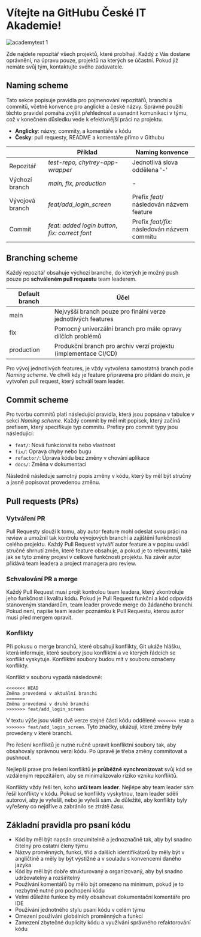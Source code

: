 # Vítejte na GitHubu České IT Akademie! 

![academytext 1](https://user-images.githubusercontent.com/43730879/224482521-ba6bbba9-9ff8-41e3-8ee6-4e03fa61ef6d.png)

Zde najdete repozitář všech projektů, které probíhají. Každý z Vás dostane oprávnění, na úpravu pouze, projektů na kterých se účastní. Pokud již nemáte svůj tým, kontaktujte svého zadavatele. 

## Naming scheme

Tato sekce popisuje pravidla pro pojmenování repozitářů, branchí a commitů, včetně konvence pro anglické a české názvy. Správné použití těchto pravidel pomáhá zvýšit přehlednost a usnadnit komunikaci v týmu, což v konečném důsledku vede k efektivnější práci na projektu.
- **Anglicky**: názvy, commity, a komentáře v kódu
- **Česky**: pull requesty, README a komentáře přímo v Githubu

|  | Příklad | Naming konvence 
|--|--|--|
| Repozitář | *test-repo, chytrey-app-wrapper* | Jednotlivá slova oddělena '-' |
| Výchozí branch | *main, fix, production* | - |
| Vývojová branch | *feat/add_login_screen* | Prefix *feat*/ následován názvem feature |
| Commit | *feat: added login button*, *fix: correct font* | Prefix *feat/fix:*  následován názvem commitu |


## Branching scheme
Každý repozitář obsahuje výchozí branche, do kterých je možný push pouze po **schváleném pull requestu** team leaderem.

| Default branch | Účel |
|--|--|
| main | Nejvyšší branch pouze pro finální verze jednotlivých features |
| fix | Pomocný univerzální branch pro mále opravy dílčích problémů |
| production | Produkční branch pro archiv verzí projektu (implementace CI/CD) |

Pro vývoj jednotlivých features, je vždy vytvořena samostatná branch podle *Naming scheme*. Ve chvíli kdy je feature připravena pro přidání do *main*, je vytvořen pull request, který schválí team leader.

## Commit scheme
Pro tvorbu commitů platí následující pravidla, která jsou popsána v tabulce v sekci *Naming scheme*. Každý commit by měl mít popisek, který začíná prefixem, který specifikuje typ commitu. Prefixy pro commit typy jsou následující:

-   `feat/`: Nová funkcionalita nebo vlastnost
-   `fix/`: Oprava chyby nebo bugu
-   `refactor/`: Úprava kódu bez změny v chování aplikace 
-   `docs/`: Změna v dokumentaci

Následně následuje samotný popis změny v kódu, který by měl být stručný a jasně popisovat provedenou změnu.

## Pull requests (PRs)
### Vytváření PR
Pull Requesty slouží k tomu, aby autor feature mohl odeslat svou práci na review a umožnil tak kontrolu vývojových branchí a zajištění funkčnosti celého projektu. Každý Pull Request vytváří autor feature a v popisu uvádí stručné shrnutí změn, které feature obsahuje, a pokud je to relevantní, také jak se tyto změny projeví v celkové funkčnosti projektu. Na závěr autor přidává team leadera a project managera pro review.
### Schvalování PR a merge
Každý Pull Request musí projít kontrolou team leadera, který zkontroluje jeho funkčnost i kvalitu kódu. Pokud je Pull Request funkční a kód odpovídá stanoveným standardům, team leader provede merge do žádaného branchi. Pokud není, napíše team leader poznámku k Pull Requestu, kterou autor musí před mergem opravit.

### Konflikty
Při pokusu o merge branchů, které obsahují konflikty, Git ukáže hlášku, která informuje, které soubory jsou konfliktní a ve kterých řádcích se konflikt vyskytuje. Konfliktní soubory budou mít v souboru označeny konflikty.

Konflikt v souboru vypadá následovně:

    <<<<<<< HEAD
    Změna provedená v aktuální branchi
    =======
    Změna provedená v druhé branchi
    >>>>>>> feat/add_login_screen 

V textu výše jsou vidět dvě verze stejné části kódu oddělené `<<<<<<< HEAD` a `>>>>>>> feat/add_login_screen`. Tyto značky, ukázují, které změny byly provedeny v které branchi.

Pro řešení konfliktů je nutné ručně upravit konfliktní soubory tak, aby obsahovaly správnou verzi kódu. Po úpravě je třeba změny commitovat a pushnout.

Nejlepší praxe pro řešení konfliktů je **průběžně synchronizovat** svůj kód se vzdáleným repozitářem, aby se minimalizovalo riziko vzniku konfliktů.

Konflikty vždy řeší ten, koho **určí team leader**. Nejlépe aby team leader sám řešil konflikty v kódu. Pokud se konflikty vyskytnou, team leader sdělí autorovi, aby je vyřešil, nebo je vyřeší sám. Je důležité, aby konflikty byly vyřešeny co nejdříve a zabránilo se ztrátě času.

## Základní pravidla pro psaní kódu

 - Kód by měl být napsán srozumitelně a jednoznačně tak, aby byl snadno čitelný pro ostatní členy týmu
 - Názvy proměnných, funkcí, tříd a dalších identifikátorů by měly být v angličtině a měly by být výstižné a v souladu s konvencemi daného jazyka
 - Kód by měl být dobře strukturovaný a organizovaný, aby byl snadno udržovatelný a rozšiřitelný
 - Používání komentářů by mělo být omezeno na minimum, pokud je to nezbytně nutné pro pochopení kódu
 - Velmi důležité funkce by měly obsahovat dokumentační komentáře pro IDE
 - Používání jednotného stylu psaní kódu v celém týmu
 -  Omezení používání globálních proměnných a funkcí
 - Zamezení zbytečné duplicity kódu a využívání správného refaktorování kódu

